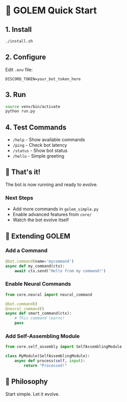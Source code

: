 # 🚀 GOLEM Quick Start

## 1. Install
```bash
./install.sh
```

## 2. Configure
Edit `.env` file:
```
DISCORD_TOKEN=your_bot_token_here
```

## 3. Run
```bash
source venv/bin/activate
python run.py
```

## 4. Test Commands
- `/help` - Show available commands
- `/ping` - Check bot latency
- `/status` - Show bot status
- `/hello` - Simple greeting

## 🎯 That's it!

The bot is now running and ready to evolve.

### Next Steps
- Add more commands in `golem_simple.py`
- Enable advanced features from `core/`
- Watch the bot evolve itself

## 🧬 Extending GOLEM

### Add a Command
```python
@bot.command(name='mycommand')
async def my_command(ctx):
    await ctx.send("Hello from my command!")
```

### Enable Neural Commands
```python
from core.neural import neural_command

@bot.command()
@neural_command()
async def smart_command(ctx):
    # This command learns!
    pass
```

### Add Self-Assembling Module
```python
from core.self_assembly import SelfAssemblingModule

class MyModule(SelfAssemblingModule):
    async def process(self, input):
        return "Processed!"
```

## 🌟 Philosophy

Start simple. Let it evolve.